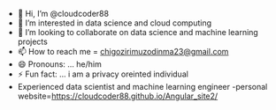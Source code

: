- 👋 Hi, I’m @cloudcoder88
- 👀 I’m interested in data science and cloud computing
- 💞️ I’m looking to collaborate on data science and machine learning projects
- 📫 How to reach me = chigozirimuzodinma23@gmail.com
- 😄 Pronouns: ... he/him
- ⚡ Fun fact: ... i am a privacy oreinted individual
- Experienced data scientist and machine learning engineer 
-personal website=https://cloudcoder88.github.io/Angular_site2/

